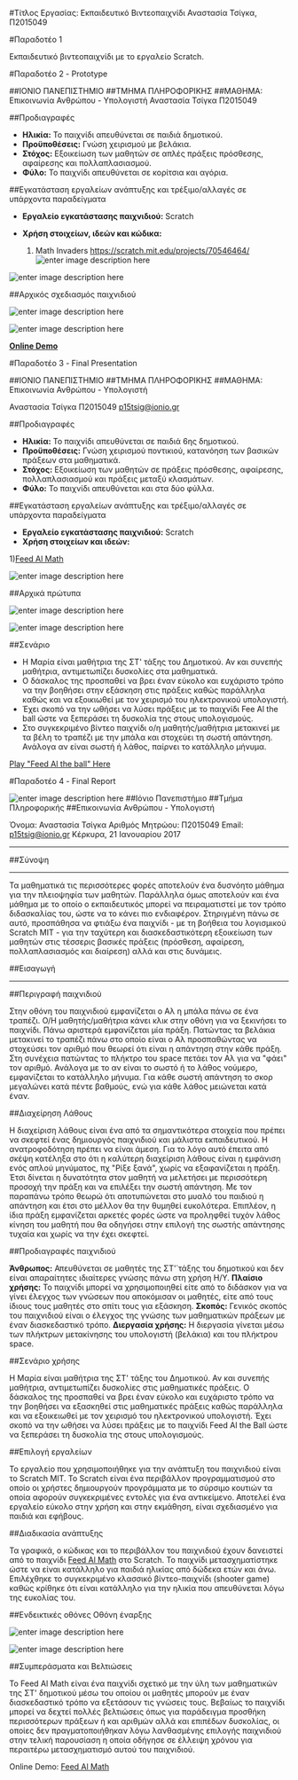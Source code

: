 #Τίτλος Εργασίας: Εκπαιδευτικό Βιντεοπαιχνίδι 
Αναστασία Τσίγκα, Π2015049

#Παραδοτέο 1

Εκπαιδευτικό βιντεοπαιχνίδι με το εργαλείο Scratch.


#Παραδοτέο 2 - Prototype

##ΙΟΝΙΟ ΠΑΝΕΠΙΣΤΗΜΙΟ 
##ΤΜΗΜΑ ΠΛΗΡΟΦΟΡΙΚΗΣ
##ΜΑΘΗΜΑ: Επικοινωνία Ανθρώπου - Υπολογιστή
Αναστασία Τσίγκα 
Π2015049

##Προδιαγραφές

 - **Ηλικία:** Το παιχνίδι απευθύνεται σε παιδιά δημοτικού.
 - **Προϋποθέσεις:** Γνώση χειρισμού με βελάκια.
 - **Στόχος:** Εξοικείωση των μαθητών σε απλές πράξεις πρόσθεσης, αφαίρεσης και πολλαπλασιασμού.
 - **Φύλο:** Το παιχνίδι απευθύνεται σε κορίτσια και αγόρια.

##Εγκατάσταση εργαλείων ανάπτυξης και τρέξιμο/αλλαγές σε υπάρχοντα παραδείγματα

 - **Εργαλείο εγκατάστασης παιχνιδιού:** Scratch
 - **Χρήση στοιχείων, ιδεών και κώδικα:**

   1) Math Invaders 
   https://scratch.mit.edu/projects/70546464/
   ![enter image description here](https://lh3.googleusercontent.com/-h8r6aoU7VcU/WBubQRYU9UI/AAAAAAAAAyY/E5uccLCW9E0k8_GJOlnmRumiV3aAo7RfgCLcB/s0/Capture.JPG "Math Invaders")
 
 ![enter image description here](https://lh3.googleusercontent.com/-qUwuAXd2c5Q/WBubsinXPcI/AAAAAAAAAyg/PYJCqp4Pk-gsXc0vlJ4MqCGgktfwunIagCLcB/s0/Capture2.PNG "Math Invaders")

##Αρχικός σχεδιασμός παιχνιδιού

![enter image description here](https://lh3.googleusercontent.com/-lAJ0h5k8D4c/WBuw82X1r8I/AAAAAAAAAzA/XDcvOvAWQgAO_4dzv-feDkVUcg7d6DuKwCLcB/s0/Capture.PNG "Capture.PNG")

![enter image description here](https://lh3.googleusercontent.com/-vKN9xTLgh4w/WBuxGjqTSyI/AAAAAAAAAzI/G-tESuti0TwNYswlaksUnW2WG7XWvgxIwCLcB/s0/Capture2.PNG "Capture2.PNG")

**[Online Demo](https://scratch.mit.edu/projects/128995502/)**


#Παραδοτέο 3 - Final Presentation

##ΙΟΝΙΟ ΠΑΝΕΠΙΣΤΗΜΙΟ 
##ΤΜΗΜΑ ΠΛΗΡΟΦΟΡΙΚΗΣ
##ΜΑΘΗΜΑ: Επικοινωνία Ανθρώπου - Υπολογιστή 

Αναστασία Τσίγκα Π2015049 
p15tsig@ionio.gr

##Προδιαγραφές

 - **Ηλικία:** Το παιχνίδι απευθύνεται σε παιδιά 6ης δημοτικού.
 - **Προϋποθέσεις:** Γνώση χειρισμού ποντικιού, κατανόηση των βασικών πράξεων στα μαθηματικά.
 - **Στόχος:** Εξοικείωση των μαθητών σε πράξεις πρόσθεσης, αφαίρεσης, πολλαπλασιασμού και πράξεις μεταξύ κλασμάτων.
 - **Φύλο:** Το παιχνίδι απευθύνεται και στα δύο φύλλα.
 
 ##Εγκατάσταση εργαλείων ανάπτυξης και τρέξιμο/αλλαγές σε υπάρχοντα παραδείγματα
 - **Εργαλείο εγκατάστασης παιχνιδιού:** Scratch
 - **Χρήση στοιχείων και ιδεών:**
 
 1)[Feed Al Math](https://scratch.mit.edu/projects/70716394/)

![enter image description here](https://lh3.googleusercontent.com/-zdLayv0QfXM/WH-wnrZCjWI/AAAAAAAAB5Q/d0BnOCFCUBYGmfkmcy5CsIQ_QZzaBxgtwCLcB/s0/S2.PNG "S2.PNG")

##Αρχικά πρώτυπα

![enter image description here](https://lh3.googleusercontent.com/-cWofpkoleVk/WH-xcRe8onI/AAAAAAAAB5c/JoE8Q5sdwyQMDLfZvaceabd3PU5qkVDGQCLcB/s0/S2.PNG "S2.PNG")

![enter image description here](https://lh3.googleusercontent.com/-3wwjsYSEAUo/WH-xhs9NG9I/AAAAAAAAB5k/cfa6ZI23q7Q4xUfhfmHoHKwUoeCWl1XrgCLcB/s0/S1.PNG "S1.PNG")

##Σενάριο

 - Η Μαρία είναι μαθήτρια της ΣΤ' τάξης του Δημοτικού. Αν και συνεπής μαθήτρια, αντιμετωπίζει δυσκολίες στα μαθηματικά.
 - Ο δάσκαλος της προσπαθεί να βρει έναν εύκολο και ευχάριστο τρόπο να την βοηθήσει στην εξάσκηση στις πράξεις καθώς παράλληλα καθώς και να εξοικιωθεί με τον χειρισμό του ηλεκτρονικού υπολογιστή.
 - Έχει σκοπό να την ωθήσει να λύσει πράξεις με το παιχνίδι Fee Al the ball ώστε να ξεπεράσει τη δυσκολία της στους υπολογισμούς.
 - Στο συγκεκριμένο βίντεο παιχνίδι ο/η μαθητής/μαθήτρια μετακινεί με τα βέλη το τραπέζι με την μπάλα και στοχεύει τη σωστή απάντηση. Ανάλογα αν είναι σωστή ή λάθος, παίρνει το κατάλληλο μήνυμα.

[Play "Feed Al the ball" Here](https://scratch.mit.edu/projects/141198231/)


#Παραδοτέο 4 - Final Report

![enter image description here](https://lh3.googleusercontent.com/-YK21RMt2K1Y/WIPPubFgauI/AAAAAAAACOw/PoUywVWN8DgN46wZ4jYk_5nVRSzNPUlBACLcB/s0/logo.jpg "logo.jpg")
##Ιόνιο Πανεπιστήμιο
##Τμήμα Πληροφορικής 
##Επικοινωνία Ανθρώπου - Υπολογιστή 

Όνομα: Αναστασία Τσίγκα 
Αριθμός Μητρώου: Π2015049 
Email: p15tsig@ionio.gr
Κέρκυρα, 21 Ιανουαρίου 2017


----------
##Σύνοψη

----------
Τα μαθηματικά τις περισσότερες φορές αποτελούν ένα δυσνόητο μάθημα για την πλειοψηφία των μαθητών. Παράλληλα όμως αποτελούν και ένα μάθημα με το οποίο ο εκπαιδευτικός μπορεί να πειραματιστεί με τον τρόπο διδασκαλίας του, ώστε να το κάνει πιο ενδιαφέρον. Στηριγμένη πάνω σε αυτό, προσπάθησα να φτιάξω ένα παιχνίδι - με τη βοήθεια του λογισμικού Scratch MIT - για την ταχύτερη και διασκεδαστικότερη εξοικείωση των μαθητών στις τέσσερις βασικές πράξεις (πρόσθεση, αφαίρεση, πολλαπλασιασμός και διαίρεση) αλλά και στις δυνάμεις.

##Εισαγωγή

----------
##Περιγραφή παιχνιδιού

Στην οθόνη του παιχνιδιού εμφανίζεται ο Αλ η μπάλα πάνω σε ένα τραπέζι. Ο/Η μαθητής/μαθήτρια κάνει κλικ στην οθόνη για να ξεκινήσει το παιχνίδι. Πάνω αριστερά εμφανίζεται μία πράξη. Πατώντας τα βελάκια μετακινεί το τραπέζι πάνω στο οποίο είναι ο Αλ προσπαθώντας να στοχεύσει τον αριθμό που θεωρεί ότι είναι η απάντηση στην κάθε πράξη. Στη συνέχεια πατώντας το πλήκτρο του space πετάει τον Αλ για να "φάει" τον αριθμό. Ανάλογα με το αν είναι το σωστό ή το λάθος νούμερο, εμφανίζεται το κατάλληλο μήνυμα. Για κάθε σωστή απάντηση το σκορ μεγαλώνει κατά πέντε βαθμούς, ενώ για κάθε λάθος μειώνεται κατά έναν. 

##Διαχείρηση Λάθους

Η διαχείριση λάθους είναι ένα από τα σημαντικότερα στοιχεία που πρέπει να σκεφτεί ένας δημιουργός παιχνιδιού και μάλιστα εκπαιδευτικού. Η ανατροφοδότηση πρέπει να είναι άμεση. Για το λόγο αυτό έπειτα από σκέψη κατέληξα στο ότι η καλύτερη διαχείριση λάθους είναι η εμφάνιση ενός απλού μηνύματος, πχ "Ρίξε ξανά", χωρίς να εξαφανίζεται η πράξη. Έτσι δίνεται η δυνατότητα στον μαθητή να μελετήσει με περισσότερη προσοχή την πράξη και να επιλέξει την σωστή απάντηση. Με τον παραπάνω τρόπο θεωρώ ότι αποτυπώνεται στο μυαλό του παιδιού η απάντηση και έτσι στο μέλλον θα την θυμηθεί ευκολότερα. Επιπλέον, η ίδια πράξη εμφανίζεται αρκετές φορές ώστε να προληφθεί τυχόν λάθος κίνηση του μαθητή που θα οδηγήσει στην επιλογή της σωστής απάντησης τυχαία και χωρίς να την έχει σκεφτεί.

##Προδιαγραφές παιχνιδιού

**Άνθρωπος:** Απευθύνεται σε μαθητές της ΣΤ'΄τάξης του δημοτικού και δεν είναι απαραίτητες ιδιαίτερες γνώσης πάνω στη χρήση Η/Υ.
**Πλαίσιο χρήσης:** Το παιχνίδι μπορεί να χρησιμοποιηθεί είτε από το διδάσκον για να γίνει έλεγχος των γνώσεων που αποκόμισαν οι μαθητές, είτε από τους ίδιους τους μαθητές στο σπίτι τους για εξάσκηση.
**Σκοπός:** Γενικός σκοπός του παιχνιδιού είναι ο έλεγχος της γνώσης των μαθηματικών πράξεων με έναν διασκεδαστικό τρόπο.
**Διεργασία χρήσης:** Η διεργασία γίνεται μέσω των πλήκτρων μετακίνησης του υπολογιστή (βελάκια) και του πλήκτρου space.

##Σενάριο χρήσης

Η Μαρία είναι μαθήτρια της ΣΤ' τάξης του Δημοτικού. Αν και συνεπής μαθήτρια, αντιμετωπίζει δυσκολίες στις μαθηματικές πράξεις. Ο δάσκαλος της προσπαθεί να βρει έναν εύκολο και ευχάριστο τρόπο να την βοηθήσει να εξασκηθεί στις μαθηματικές πράξεις καθώς παράλληλα και να εξοικειωθεί με τον χειρισμό του ηλεκτρονικού υπολογιστή. Έχει σκοπό να την ωθήσει να λύσει πράξεις με το παιχνίδι Feed Al the Ball ώστε να ξεπεράσει τη δυσκολία της στους υπολογισμούς. 

##Επιλογή εργαλείων

Το εργαλείο που χρησιμοποιήθηκε για την ανάπτυξη του παιχνιδιού είναι το Scratch MIT. Το Scratch είναι ένα περιβάλλον προγραμματισμού στο οποίο οι χρήστες δημιουργούν προγράμματα με το σύρσιμο κουτιών τα οποία αφορούν συγκεκριμένες εντολές για ένα αντικείμενο. Αποτελεί ένα εργαλείο εύκολο στην χρήση και στην εκμάθηση, είναι σχεδιασμένο για παιδιά και εφήβους.

##Διαδικασία ανάπτυξης

Τα γραφικά, ο κώδικας και το περιβάλλον του παιχνιδιού έχουν δανειστεί από το παιχνίδι [Feed Al Math](https://scratch.mit.edu/projects/70716394/) στο Scratch. Το παιχνίδι μετασχηματίστηκε ώστε να είναι κατάλληλο για παιδιά ηλικίας από δώδεκα ετών και άνω. Επιλέχθηκε το συγκεκριμένο κλασσικό βίντεο-παιχνίδι (shooter game) καθώς κρίθηκε ότι είναι κατάλληλο για την ηλικία που απευθύνεται λόγω της ευκολίας του. 

##Ενδεικτικές οθόνες
Οθόνη έναρξης

![enter image description here](https://lh3.googleusercontent.com/-tU0kqsSGdAI/WIPNHjuNmwI/AAAAAAAACOM/tpAWdspiBcETjv38ZwzNu8kEjIZLFC-MgCLcB/s0/Capture.PNG "Capture.PNG")

![enter image description here](https://lh3.googleusercontent.com/-KEXxj97YF9U/WIPNMYPZwYI/AAAAAAAACOU/hzKPd7p-JPs1jBJYdlgEp6VFpZEvgdY5gCLcB/s0/ht.PNG "ht.PNG")

##Συμπεράσματα και Βελτιώσεις

Το Feed Al Math είναι ένα παιχνίδι σχετικό με την ύλη των μαθηματικών της ΣΤ' δημοτικού μέσω του οποίου οι μαθητές μπορούν με έναν διασκεδαστικό τρόπο να εξετάσουν τις γνώσεις τους. Βεβαίως το παιχνίδι μπορεί να δεχτεί πολλές βελτιώσεις όπως για παράδειγμα προσθήκη περισσότερων πράξεων ή και αριθμών αλλά και επιπέδων δυσκολίας, οι οποίες δεν πραγματοποιήθηκαν λόγω λανθασμένης επιλογής παιχνιδιού στην τελική παρουσίαση η οποία οδήγησε σε έλλειψη χρόνου για περαιτέρω μετασχηματισμό αυτού του παιχνιδιού.

Online Demo: [Feed Al Math](https://scratch.mit.edu/projects/141198231/)

